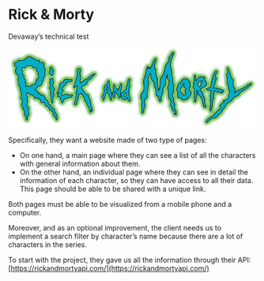 # Rick & Morty

Devaway’s technical test

<p align="center">
<img src="https://raw.githubusercontent.com/sanchis/Rick-Morty/main/assets/logo.png" height="auto" center width="500px">
</p>

Specifically, they want a website made of two type of pages:

- On one hand, a main page where they can see a list of all the characters with general information about them.
- On the other hand, an individual page where they can see in detail the information of each character, so they can have access to all their data. This page should be able to be shared with a unique link.

Both pages must be able to be visualized from a mobile phone and a computer.

Moreover, and as an optional improvement, the client needs us to implement a search filter by character’s name because there are a lot of characters in the series.

To start with the project, they gave us all the information through their API: [https://rickandmortyapi.com/](https://rickandmortyapi.com/)
